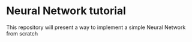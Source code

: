 # Neural Network tutorial
 This repository will present a way to implement a simple Neural Network from scratch
